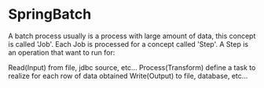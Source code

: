 # SpringBatch

A batch process usually is a process with large amount of data, this concept is called 'Job'. Each Job is processed for a concept called 'Step'. A Step is an operation that want to run for:

Read(Input) from file, jdbc source, etc...
Process(Transform) define a task to realize for each row of data obtained
Write(Output) to file, database, etc...
